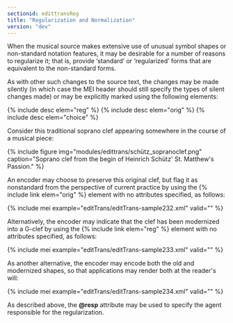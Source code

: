 ```yaml
---
sectionid: edittransReg
title: "Regularization and Normalization"
version: "dev"
---
```


When the musical source makes extensive use of unusual symbol shapes or non-standard notation features, it may be desirable for a number of reasons to regularize it; that is, provide ‘standard’ or ‘regularized’ forms that are equivalent to the non-standard forms.

As with other such changes to the source text, the changes may be made silently (in which case the MEI header should still specify the types of silent changes made) or may be explicitly marked using the following elements:

{% include desc elem="reg" %}
{% include desc elem="orig" %}
{% include desc elem="choice" %}

Consider this traditional soprano clef appearing somewhere in the course of a musical piece:  

{% include figure img="modules/edittrans/schütz_sopranoclef.png" caption="Soprano clef from the begin of Heinrich Schütz' St. Matthew's Passion." %}

An encoder may choose to preserve this original clef, but flag it as nonstandard from the perspective of current practice by using the {% include link elem="orig" %} element with no attributes specified, as follows:

{% include mei example="editTrans/editTrans-sample232.xml" valid="" %}

Alternatively, the encoder may indicate that the clef has been modernized into a G-clef by using the {% include link elem="reg" %} element with no attributes specified, as follows:

{% include mei example="editTrans/editTrans-sample233.xml" valid="" %}

As another alternative, the encoder may encode both the old and modernized shapes, so that applications may render both at the reader's will:

{% include mei example="editTrans/editTrans-sample234.xml" valid="" %}

As described above, the **@resp** attribute may be used to specify the agent responsible for the regularization.
